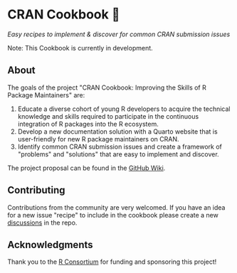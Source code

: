 # CRAN Cookbook :fork_and_knife:

_Easy recipes to implement & discover for common CRAN submission issues_

Note: This Cookbook is currently in development.


## About

The goals of the project "CRAN Cookbook: Improving the Skills of R Package Maintainers" are:

1. Educate a diverse cohort of young R developers to acquire the technical knowledge and skills required to participate in the continuous integration of R packages into the R ecosystem.
2. Develop a new documentation solution with a Quarto website that is user-friendly for new R package maintainers on CRAN.
3. Identify common CRAN submission issues and create a framework of "problems" and "solutions" that are easy to implement and discover.

The project proposal can be found in the [GitHub Wiki](https://github.com/r-devel/cran-cookbook/wiki/Project-Proposal).

## Contributing 

Contributions from the community are very welcomed. If you have an idea for a new issue "recipe" to include in the cookbook please create a new [discussions](https://github.com/r-devel/cran-cookbook/discussions/categories/community-contributions) in the repo.

## Acknowledgments

Thank you to the [R Consortium](https://www.r-consortium.org/) for funding and sponsoring this project!





